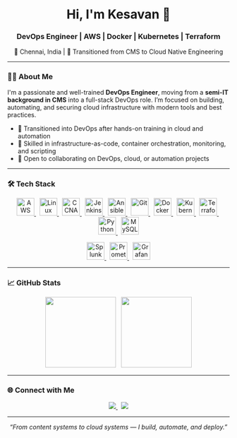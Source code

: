<h1 align="center">Hi, I'm Kesavan 👋</h1>
<h3 align="center">DevOps Engineer | AWS | Docker | Kubernetes | Terraform</h3>
<p align="center">📍 Chennai, India | 💼 Transitioned from CMS to Cloud Native Engineering</p>

---

### 👨‍💻 About Me

I'm a passionate and well-trained **DevOps Engineer**, moving from a **semi-IT background in CMS** into a full-stack DevOps role. I’m focused on building, automating, and securing cloud infrastructure with modern tools and best practices.

- 🌱 Transitioned into DevOps after hands-on training in cloud and automation
- 🔧 Skilled in infrastructure-as-code, container orchestration, monitoring, and scripting
- 🤝 Open to collaborating on DevOps, cloud, or automation projects

---

### 🛠️ Tech Stack

<p align="center">
  <a href="https://aws.amazon.com/" target="_blank">
    <img src="https://cdn.jsdelivr.net/gh/devicons/devicon/icons/amazonwebservices/amazonwebservices-original-wordmark.svg" height="40" alt="AWS" />
  </a>
  &nbsp;
  <a href="https://www.linux.org/" target="_blank">
    <img src="https://cdn.jsdelivr.net/gh/devicons/devicon/icons/linux/linux-original.svg" height="40" alt="Linux" />
  </a>
  &nbsp;
  <a href="https://www.cisco.com/c/en/us/training-events/training-certifications/certifications/associate/ccna.html" target="_blank">
    <img src="https://img.icons8.com/ios-filled/50/1E90FF/network-card.png" height="40" alt="CCNA" />
  </a>
  &nbsp;
  <a href="https://www.jenkins.io/" target="_blank">
    <img src="https://cdn.jsdelivr.net/gh/devicons/devicon/icons/jenkins/jenkins-original.svg" height="40" alt="Jenkins" />
  </a>
  &nbsp;
  <a href="https://www.ansible.com/" target="_blank">
    <img src="https://cdn.jsdelivr.net/gh/devicons/devicon/icons/ansible/ansible-original.svg" height="40" alt="Ansible" />
  </a>
  &nbsp;
  <a href="https://git-scm.com/" target="_blank">
    <img src="https://cdn.jsdelivr.net/gh/devicons/devicon/icons/git/git-original.svg" height="40" alt="Git" />
  </a>
  &nbsp;
  <a href="https://www.docker.com/" target="_blank">
    <img src="https://cdn.jsdelivr.net/gh/devicons/devicon/icons/docker/docker-original.svg" height="40" alt="Docker" />
  </a>
  &nbsp;
  <a href="https://kubernetes.io/" target="_blank">
    <img src="https://cdn.jsdelivr.net/gh/devicons/devicon/icons/kubernetes/kubernetes-plain.svg" height="40" alt="Kubernetes" />
  </a>
  &nbsp;
  <a href="https://www.terraform.io/" target="_blank">
    <img src="https://cdn.jsdelivr.net/gh/devicons/devicon/icons/terraform/terraform-original.svg" height="40" alt="Terraform" />
  </a>
  &nbsp;
  <a href="https://www.python.org/" target="_blank">
    <img src="https://cdn.jsdelivr.net/gh/devicons/devicon/icons/python/python-original.svg" height="40" alt="Python" />
  </a>
  &nbsp;
  <a href="https://www.mysql.com/" target="_blank">
    <img src="https://cdn.jsdelivr.net/gh/devicons/devicon/icons/mysql/mysql-original.svg" height="40" alt="MySQL" />
  </a>
</p>

<p align="center">
  <a href="https://www.splunk.com/" target="_blank">
    <img src="https://cdn.jsdelivr.net/gh/devicons/devicon/icons/splunk/splunk-original.svg" height="40" alt="Splunk" />
  </a>
  &nbsp;
  <a href="https://prometheus.io/" target="_blank">
    <img src="https://cdn.jsdelivr.net/gh/devicons/devicon/icons/prometheus/prometheus-original.svg" height="40" alt="Prometheus" />
  </a>
  &nbsp;
  <a href="https://grafana.com/" target="_blank">
    <img src="https://cdn.jsdelivr.net/gh/devicons/devicon/icons/grafana/grafana-original.svg" height="40" alt="Grafana" />
  </a>
</p>

---

### 📈 GitHub Stats

<p align="center">
  <img src="https://github-readme-stats.vercel.app/api?username=yourusername&show_icons=true&theme=github_dark&hide_title=true&count_private=true" height="160" />
  &nbsp;
  <img src="https://github-readme-streak-stats.herokuapp.com?user=yourusername&theme=github-dark&date_format=M%20j%5B%2C%20Y%5D" height="160" />
</p>

---

### 🌐 Connect with Me

<p align="center">
  <a href="https://www.linkedin.com/in/your-linkedin/" target="_blank">
    <img src="https://img.shields.io/badge/LinkedIn-0A66C2?style=for-the-badge&logo=linkedin&logoColor=white" />
  </a>
  &nbsp;
  <a href="mailto:your@email.com">
    <img src="https://img.shields.io/badge/Email-D14836?style=for-the-badge&logo=gmail&logoColor=white" />
  </a>
</p>

---

<p align="center"><i>“From content systems to cloud systems — I build, automate, and deploy.”</i></p>
